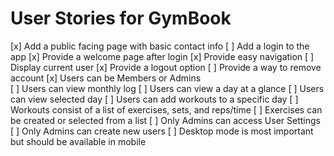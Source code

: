 # User Stories for GymBook

[x] Add a public facing page with basic contact info 
[ ] Add a login to the app 
[x] Provide a welcome page after login 
[x] Provide easy navigation
[ ] Display current user
[x] Provide a logout option 
[ ] Provide a way to remove account
[x] Users can be Members or Admins  
[ ] Users can view monthly log 
[ ] Users can view a day at a glance 
[ ] Users can view selected day 
[ ] Users can add workouts to a specific day 
[ ] Workouts consist of a list of exercises, sets, and reps/time
[ ] Exercises can be created or selected from a list 
[ ] Only Admins can access User Settings 
[ ] Only Admins can create new users 
[ ] Desktop mode is most important but should be available in mobile 